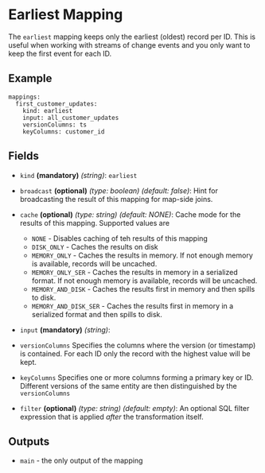 
# Earliest Mapping

The `earliest` mapping keeps only the earliest (oldest) record per ID. This is useful
when working with streams of change events and you only want to keep the first
event for each ID.

## Example
```
mappings:
  first_customer_updates:
    kind: earliest
    input: all_customer_updates
    versionColumns: ts
    keyColumns: customer_id
```

## Fields
* `kind` **(mandatory)** *(string)*: `earliest`

* `broadcast` **(optional)** *(type: boolean)* *(default: false)*: 
Hint for broadcasting the result of this mapping for map-side joins.

* `cache` **(optional)** *(type: string)* *(default: NONE)*:
Cache mode for the results of this mapping. Supported values are
  * `NONE` - Disables caching of teh results of this mapping
  * `DISK_ONLY` - Caches the results on disk
  * `MEMORY_ONLY` - Caches the results in memory. If not enough memory is available, records will be uncached.
  * `MEMORY_ONLY_SER` - Caches the results in memory in a serialized format. If not enough memory is available, records will be uncached.
  * `MEMORY_AND_DISK` - Caches the results first in memory and then spills to disk.
  * `MEMORY_AND_DISK_SER` - Caches the results first in memory in a serialized format and then spills to disk.

* `input` **(mandatory)** *(string)*:

* `versionColumns`
Specifies the columns where the version (or timestamp) is contained. For each ID only
the record with the highest value will be kept.

* `keyColumns`
Specifies one or more columns forming a primary key or ID. Different versions of the
same entity are then distinguished by the `versionColumns` 

* `filter` **(optional)** *(type: string)* *(default: empty)*:
  An optional SQL filter expression that is applied *after* the transformation itself.


## Outputs
* `main` - the only output of the mapping
